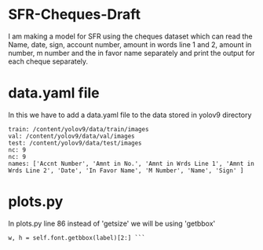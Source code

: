 # SFR-Cheques-Draft
I am making a model for SFR using the cheques dataset which can read the Name, date, sign, account number, amount in words line 1 and 2,  amount in number, m number and the in favor name separately and print the output for each cheque separately.

# data.yaml file
In this we have to add a data.yaml file to the data stored in yolov9 directory
```
train: /content/yolov9/data/train/images  
val: /content/yolov9/data/val/images      
test: /content/yolov9/data/test/images 
nc: 9
nc: 9
names: ['Accnt Number', 'Amnt in No.', 'Amnt in Wrds Line 1', 'Amnt in Wrds Line 2', 'Date', 'In Favor Name', 'M Number', 'Name', 'Sign' ]
```

# plots.py
In plots.py line 86 instead of 'getsize' we will be using 'getbbox'
```
w, h = self.font.getbbox(label)[2:] ```
```


